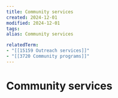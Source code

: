 ```yaml
---
title: Community services
created: 2024-12-01
modified: 2024-12-01
tags: 
alias: Community services

relatedTerm:
- "[[15159 Outreach services]]"
- "[[3720 Community programs]]"
---
```

# Community services
